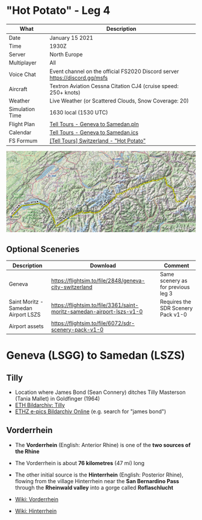 # "Hot Potato" - Leg 4

| What            | Description
| --------------- | ----------------
| Date            | January 15 2021
| Time            | 1930Z
| Server          | North Europe
| Multiplayer     | All
| Voice Chat      | Event channel on the official FS2020 Discord server https://discord.gg/msfs
| Aircraft        | Textron Aviation Cessna Citation CJ4 (cruise speed: 250+ knots)
| Weather         | Live Weather (or Scattered Clouds, Snow Coverage: 20)
| Simulation Time | 1630 local (1530 UTC)
| Flight Plan     | [Tell Tours - Geneva to Samedan.pln](https://github.com/till213/Tell-Tours/blob/main/Europe/Switzerland/Steeler/Leg-4/Tell%20Tours%20-%20Bern%20to%20Geneva.pln)
| Calendar        | [Tell Tours - Geneva to Samedan.ics](https://github.com/till213/Tell-Tours/blob/main/Europe/Switzerland/Steeler/Leg-4/Tell%20Tours%20-%20Geneva%20to%20Samedan.ics)
| FS Formum       | [[Tell Tours] Switzerland - "Hot Potato"](https://forums.flightsimulator.com/t/tell-tours-switzerland-hot-potato-leg-4/345071/)

![Flight plan](https://github.com/till213/Tell-Tours/blob/main/Europe/Switzerland/Steeler/Leg-4/img/LSGG-LSZS-Flightplan.jpg "Flight plan")

## Optional Sceneries

| Description                         | Download                                                              | Comment
| ----------------------------------- | --------------------------------------------------------------------- | -------
| Geneva                              | https://flightsim.to/file/2848/geneva-city-switzerland                | Same scenery as for previous leg 3
| Saint Moritz - Samedan Airport LSZS | https://flightsim.to/file/3361/saint-moritz-samedan-airport-lszs-v1-0 | Requires the SDR Scenery Pack v1-0
| Airport assets                      | https://flightsim.to/file/6072/sdr-scenery-pack-v1-0                  |



# Geneva (LSGG) to Samedan (LSZS)

## Tilly

* Location where James Bond (Sean Connery) ditches Tilly Masterson (Tania Mallet) in Goldfinger (1964)
* [ETH Bildarchiv: Tilly](https://www.e-pics.ethz.ch/index/ETHBIB.Bildarchiv/ETHBIB.Bildarchiv_Com_L13-0333-0004-0002_995807.html)
* [ETHZ e-pics Bildarchiv Online](http://ba.e-pics.ethz.ch/) (e.g. search for "james bond")

## Vorderrhein

* The **Vorderrhein** (English: Anterior Rhine) is one of the **two sources of the Rhine**
* The Vorderrhein is about **76 kilometres** (47 mi) long
* The other initial source is the **Hinterrhein** (English: Posterior Rhine), flowing from the village Hinterrhein near the **San Bernardino Pass** through the **Rheinwald valley** into a gorge called **Roflaschlucht**

* [Wiki: Vorderrhein](https://en.wikipedia.org/wiki/Vorderrhein)
* [Wiki: Hinterrhein](https://en.wikipedia.org/wiki/Hinterrhein_(river))



